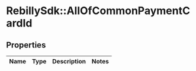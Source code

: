 # RebillySdk::AllOfCommonPaymentCardId

## Properties
Name | Type | Description | Notes
------------ | ------------- | ------------- | -------------

